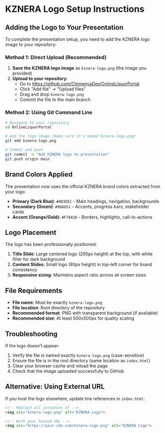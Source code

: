 # KZNERA Logo Setup Instructions

## Adding the Logo to Your Presentation

To complete the presentation setup, you need to add the KZNERA logo image to your repository:

### Method 1: Direct Upload (Recommended)

1. **Save the KZNERA logo image** as `kznera-logo.png` (the image you provided)
2. **Upload to your repository**:
   - Go to https://github.com/ChimenyaDev/OnlineLiquorPortal
   - Click "Add file" → "Upload files"
   - Drag and drop `kznera-logo.png`
   - Commit the file to the main branch

### Method 2: Using Git Command Line

```bash
# Navigate to your repository
cd OnlineLiquorPortal

# Add the logo image (make sure it's named kznera-logo.png)
git add kznera-logo.png

# Commit and push
git commit -m "Add KZNERA logo to presentation"
git push origin main
```

## Brand Colors Applied

The presentation now uses the official KZNERA brand colors extracted from your logo:

- **Primary (Dark Blue)**: `#003D5C` - Main headings, navigation, backgrounds
- **Secondary (Green)**: `#00A651` - Accents, progress bars, stakeholder cards
- **Accent (Orange/Gold)**: `#F7941D` - Borders, highlights, call-to-actions

## Logo Placement

The logo has been professionally positioned:

1. **Title Slide**: Large centered logo (200px height) at the top, with white filter for dark background
2. **Content Slides**: Small logo (80px height) in top-left corner for brand consistency
3. **Responsive sizing**: Maintains aspect ratio across all screen sizes

## File Requirements

- **File name**: Must be exactly `kznera-logo.png`
- **File location**: Root directory of the repository
- **Recommended format**: PNG with transparent background (if available)
- **Recommended size**: At least 500x500px for quality scaling

## Troubleshooting

If the logo doesn't appear:

1. Verify the file is named exactly `kznera-logo.png` (case-sensitive)
2. Ensure the file is in the root directory (same location as `index.html`)
3. Clear your browser cache and reload the page
4. Check that the image uploaded successfully to GitHub

## Alternative: Using External URL

If you host the logo elsewhere, update line references in `index.html`:

```html
<!-- Replace all instances of -->
<img src="kznera-logo.png" alt="KZNERA Logo">

<!-- With your hosted URL -->
<img src="https://your-cdn.com/kznera-logo.png" alt="KZNERA Logo">
```